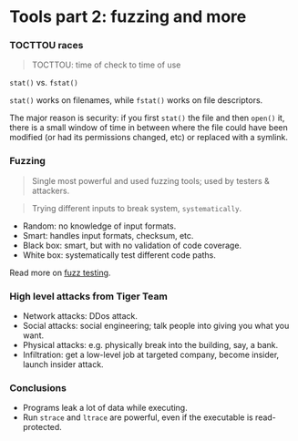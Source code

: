 # Tools part 2: fuzzing and more

### TOCTTOU races
> TOCTTOU: time of check to time of use

`stat()` vs. `fstat()`

`stat()` works on filenames, while `fstat()` works on file descriptors.

The major reason is security: if you first `stat()` the file and then `open()` it, there is a small window of time in between where the file could have been modified (or had its permissions changed, etc) or replaced with a symlink.

### Fuzzing
> Single most powerful and used fuzzing tools; used by testers & attackers.

> Trying different inputs to break system, `systematically`.

* Random: no knowledge of input formats.
* Smart: handles input formats, checksum, etc.
* Black box: smart, but with no validation of code coverage.
* White box: systematically test different code paths.

Read more on [fuzz testing](http://en.wikipedia.org/wiki/Fuzz_testing).

### High level attacks from Tiger Team
* Network attacks: DDos attack.
* Social attacks: social engineering; talk people into giving you what you want.
* Physical attacks: e.g. physically break into the building, say, a bank.
* Infiltration: get a low-level job at targeted company, become insider, launch insider attack.

### Conclusions
* Programs leak a lot of data while executing.
* Run `strace` and `ltrace` are powerful, even if the executable is read-protected.